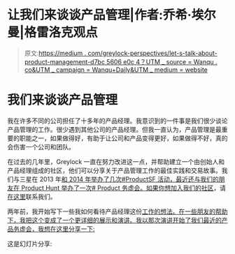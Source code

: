 # 让我们来谈谈产品管理|作者:乔希·埃尔曼|格雷洛克观点

> 原文:[https://medium . com/greylock-perspectives/let-s-talk-about-product-management-d7bc 5606 e0c 4？UTM _ source = Wanqu . co&UTM _ campaign = Wanqu+Daily&UTM _ medium = website](https://medium.com/greylock-perspectives/let-s-talk-about-product-management-d7bc5606e0c4?utm_source=wanqu.co&utm_campaign=Wanqu+Daily&utm_medium=website)

# 我们来谈谈产品管理

我在许多不同的公司担任了十多年的产品经理。我意识到的一件事是我们很少谈论产品管理的工作。很少遇到其他公司的产品经理。但我一直认为，产品管理是最重要的职能之一，如果做得好，有助于让公司和产品变得更好，如果做得不好，真的会伤害一个公司和团队。

在过去的几年里，Greylock 一直在努力改进这一点，并帮助建立一个由创始人和产品经理组成的社区，他们可以分享关于产品管理工作的最佳实践和交易故事。我们与三星在 2013 年[和 2014 年](https://medium.com/@greylockvc/insights-from-productsf-greylocks-first-product-event-8773874e8ac9#.orsqafcsc)[举办了几次#ProductSF 活动，最近还与我们的朋友在 Product Hunt 举办了一次# Product 务虚会。如果你想加入我们的](https://medium.com/@greylockvc/productsf-2014-1b5d7917251a#.k0f63iz98)[社区](http://www.greylock.com/communities/)，请[在这里](https://greylockpartners.wufoo.com/forms/apply-to-join-a-greylock-partners-community/)联系我们。

两年前，我开始写下一些我如何看待产品经理这份[工作的想法。在一些朋友的帮助下，我把这个变成了一个更详细的展示和演讲。我以那次演讲开始了我们最近的产品务虚会，我想在这里分享一下:](https://www.google.com/url?sa=t&rct=j&q=&esrc=s&source=web&cd=1&ved=0CB4QFjAAahUKEwia_d3g6NnIAhXHWCYKHR_uCrI&url=https%3A%2F%2Fmedium.com%2F%40joshelman%2Fa-product-managers-job-63c09a43d0ec&usg=AFQjCNGyu-jPL1B-PUEUDZuCTBo4iSOyag)







































































这是幻灯片分享:





































































